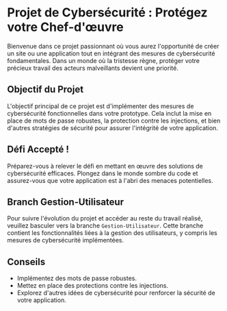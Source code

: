 # Projet de Cybersécurité : Protégez votre Chef-d'œuvre
Bienvenue dans ce projet passionnant où vous aurez l'opportunité de créer un site ou une application tout en intégrant des mesures de cybersécurité fondamentales. Dans un monde où la tristesse règne, protéger votre précieux travail des acteurs malveillants devient une priorité.

## Objectif du Projet
L'objectif principal de ce projet est d'implémenter des mesures de cybersécurité fonctionnelles dans votre prototype. Cela inclut la mise en place de mots de passe robustes, la protection contre les injections, et bien d'autres stratégies de sécurité pour assurer l'intégrité de votre application.

## Défi Accepté !
Préparez-vous à relever le défi en mettant en œuvre des solutions de cybersécurité efficaces. Plongez dans le monde sombre du code et assurez-vous que votre application est à l'abri des menaces potentielles.

## Branch Gestion-Utilisateur

Pour suivre l'évolution du projet et accéder au reste du travail réalisé, veuillez basculer vers la branche `Gestion-Utilisateur`. Cette branche contient les fonctionnalités liées à la gestion des utilisateurs, y compris les mesures de cybersécurité implémentées.


## Conseils
- Implémentez des mots de passe robustes.
- Mettez en place des protections contre les injections.
- Explorez d'autres idées de cybersécurité pour renforcer la sécurité de votre application.

